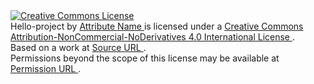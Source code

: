 <a rel="license" href="http://creativecommons.org/licenses/by-nc-nd/4.0/">
	<img alt="Creative Commons License" style="border-width:0" src="https://i.creativecommons.org/l/by-nc-nd/4.0/88x31.png" />
</a>
<br />
<span xmlns:dct="http://purl.org/dc/terms/" property="dct:title">
	Hello-project
</span> by 
<a xmlns:cc="http://creativecommons.org/ns#" href="Attribute URL" property="cc:attributionName" rel="cc:attributionURL">
	Attribute Name
</a> is licensed under a
<a rel="license" href="http://creativecommons.org/licenses/by-nc-nd/4.0/">
	Creative Commons Attribution-NonCommercial-NoDerivatives 4.0 International License
</a>.
<br />
Based on a work at 
<a xmlns:dct="http://purl.org/dc/terms/" href="Source URL" rel="dct:source">
	Source URL
</a>.
<br />
Permissions beyond the scope of this license may be available at 
<a xmlns:cc="http://creativecommons.org/ns#" href="Permission URL" rel="cc:morePermissions">
	Permission URL
</a>.
